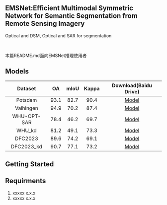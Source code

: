 

## EMSNet:Efficient Multimodal Symmetric Network for Semantic Segmentation from Remote Sensing Imagery

Optical and DSM, Optical and SAR for segmentation

<br />

 本篇README.md面向EMSNet推理使用者
 
## Models
| Dataset     | OA          | mIoU          | Kappa          | Download(Baidu Drive)                                           |
| :----:      |    :----:   |       :----:  | :----:         | :----:                                                          |
| Potsdam     | 93.1        | 82.7          | 90.4           | [Model]([https://markdown.com.cn/basic-syntax/links.html](https://pan.baidu.com/s/10ZOnvlccKk0Wk7eqFUjHPQ?pwd=ied2))        |
| Vaihingen   | 94.9        | 70.2          | 87.4           | [Model]([https://markdown.com.cn/basic-syntax/links.html](https://pan.baidu.com/s/10ZOnvlccKk0Wk7eqFUjHPQ?pwd=ied2))        |
| WHU-OPT-SAR | 78.4        | 46.2          | 69.7           | [Model]([https://markdown.com.cn/basic-syntax/links.html](https://pan.baidu.com/s/10ZOnvlccKk0Wk7eqFUjHPQ?pwd=ied2))        |
| WHU_kd      | 81.2        | 49.1          | 73.3           | [Model]([https://markdown.com.cn/basic-syntax/links.html](https://pan.baidu.com/s/10ZOnvlccKk0Wk7eqFUjHPQ?pwd=ied2))        |
| DFC2023     | 89.6        | 74.2          | 69.1           | [Model]([https://markdown.com.cn/basic-syntax/links.html](https://pan.baidu.com/s/10ZOnvlccKk0Wk7eqFUjHPQ?pwd=ied2))        |
| DFC2023_kd  | 90.7        | 77.1          | 73.2           | [Model]([https://markdown.com.cn/basic-syntax/links.html](https://pan.baidu.com/s/10ZOnvlccKk0Wk7eqFUjHPQ?pwd=ied2))        |

## Getting Started


## Requirments

1. xxxxx x.x.x
2. xxxxx x.x.x






